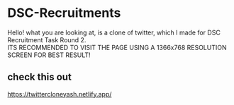 # DSC-Recruitments
Hello! what you are looking at, is a clone of twitter, which I made for DSC Recruitment Task Round 2.  
ITS RECOMMENDED TO VISIT THE PAGE USING A 1366x768 RESOLUTION SCREEN FOR BEST RESULT!

## check this out ##
https://twittercloneyash.netlify.app/
